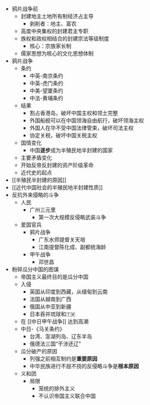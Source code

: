 - 鸦片战争前
	- 封建地主土地所有制经济占主导
		- 剥削者：地主、富农
	- 高度中央集权的封建君主专职
	- 族权和政权相结合的封建宗法等级制度
		- 核心：宗族家长制
	- 儒家思想为核心的文化思想体制
- 鸦片战争
	- 条约
		- 中英-南京条约
		- 中英-虎门条约
		- 中美-望厦条约
		- 中法-黄埔条约
	- 结果
		- 割占香港岛，破坏中国主权和领土完整
		- 外国船舰可以在中国领海自由航行，破坏领海主权
		- 外国人在华不受中国法律管束，破坏司法主权
		- 协定关税，破坏中国关税主权
	- 国情变化
		- 中国**逐步**成为半殖民地半封建的国家
	- 主要矛盾变化
	- 开始反帝反封建的资产阶级革命
	- 近代史的起点
- [[半殖民半封建的原因]]
- [[近代中国社会的半殖民地半封建性质]]
- 反抗外来侵略的斗争
	- 人民
		- 广州三元里
			- 第一次大规模反侵略武装斗争
	- 爱国官兵
		- 鸦片战争
			- 广东水师提督关天培
			- 江南提督陈化成、副都统海龄
		- 甲午战争
			- 邓世昌
- 粉碎瓜分中国的图谋
	- 帝国主义最终目的是瓜分中国
	- 入侵
		- 英国从印度到西藏，从缅甸到云南
		- 法国从越南到广西
		- 俄国从中亚到新疆
		- 日本吞并琉球和🇹🇼
	- 在 [[中日甲午战争]] 达到高潮
	- 中日-《马关条约》
		- 台湾、澎湖列岛、辽东半岛
		- 俄德法三国“干涉还辽”
	- 瓜分破产的原因
		- 列强之前相互制约是**重要原因**
		- 中华民族进行不屈不挠的反侵略斗争是**根本原因**
	- 义和团
		- 局限
			- 笼统的排外主义
			- 不认识帝国主义联合中国